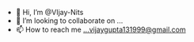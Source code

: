 - 👋 Hi, I’m @VIjay-Nits
- 💞️ I’m looking to collaborate on ...
- 📫 How to reach me ...vijaygupta131999@gmail.com

<!---
VIjay-Nits/VIjay-Nits is a ✨ special ✨ repository because its `README.md` (this file) appears on your GitHub profile.
You can click the Preview link to take a look at your changes.
--->
